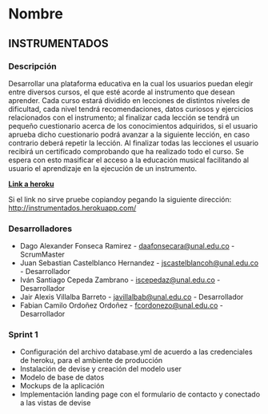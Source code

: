 # Nombre

## INSTRUMENTADOS

### Descripción

Desarrollar una plataforma educativa en la cual los usuarios puedan elegir entre diversos cursos, el que esté acorde al instrumento que desean aprender. Cada curso estará dividido en lecciones de distintos niveles de dificultad, cada nivel tendrá recomendaciones, datos curiosos y ejercicios relacionados con el instrumento; al finalizar cada lección se tendrá un pequeño cuestionario acerca de los conocimientos adquiridos, si el usuario aprueba dicho cuestionario podrá avanzar a la siguiente lección, en caso contrario deberá repetir la lección. Al finalizar todas las lecciones el usuario recibirá un certificado comprobando que ha realizado todo el curso. Se espera con esto masificar el acceso a la educación musical facilitando al usuario el aprendizaje en la ejecución de un instrumento.

[**Link a heroku**](http://instrumentados.herokuapp.com/)

Si el link no sirve pruebe copiandoy pegando la siguiente dirección: http://instrumentados.herokuapp.com/

### Desarrolladores
* Dago Alexander Fonseca Ramirez - daafonsecara@unal.edu.co - ScrumMaster
* Juan Sebastian Castelblanco Hernandez - jscastelblancoh@unal.edu.co - Desarrollador
* Iván Santiago Cepeda Zambrano - iscepedaz@unal.edu.co - Desarrollador
* Jair Alexis Villalba Barreto - javillalbab@unal.edu.co - Desarrollador
* Fabian Camilo Ordoñez Ordoñez - fcordonezo@unal.edu.co - Desarrollador


### Sprint 1
* Configuración del archivo database.yml de acuerdo a las credenciales de heroku, para el ambiente de producción
* Instalación de devise y creación del modelo user
* Modelo de base de datos
* Mockups de la aplicación
* Implementación landing page con el formulario de contacto y conectado a las vistas de devise
